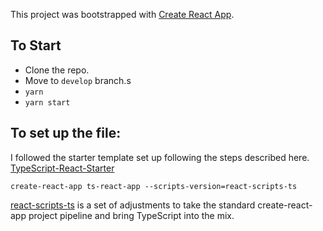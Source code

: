 This project was bootstrapped with [Create React App](https://github.com/facebookincubator/create-react-app).

## To Start

- Clone the repo.
- Move to `develop` branch.s
- `yarn`
- `yarn start`

## To set up the file: 
I followed the starter template set up following the steps described here. [TypeScript-React-Starter](https://github.com/Microsoft/TypeScript-React-Starter) 

`create-react-app ts-react-app --scripts-version=react-scripts-ts`

[react-scripts-ts](https://www.npmjs.com/package/react-scripts-ts) is a set of adjustments to take the standard create-react-app project pipeline and bring TypeScript into the mix.
